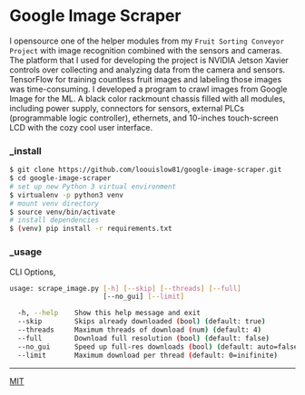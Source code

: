 # Google Image Scraper

I opensource one of the helper modules from my `Fruit Sorting Conveyor Project` with image recognition combined with the sensors and cameras. The platform that I used for developing the project is NVIDIA Jetson Xavier controls over collecting and analyzing data from the camera and sensors. TensorFlow for training countless fruit images and labeling those images was time-consuming. I developed a program to crawl images from Google Image for the ML. A black color rackmount chassis filled with all modules, including power supply, connectors for sensors, external PLCs (programmable logic controller), ethernets, and 10-inches touch-screen LCD with the cozy cool user interface.

### _install

```bash
$ git clone https://github.com/loouislow81/google-image-scraper.git
$ cd google-image-scraper
# set up new Python 3 virtual environment
$ virtualenv -p python3 venv
# mount venv directory
$ source venv/bin/activate
# install dependencies
$ (venv) pip install -r requirements.txt
```

### _usage

CLI Options,

```bash
usage: scrape_image.py [-h] [--skip] [--threads] [--full] 
                       [--no_gui] [--limit]

  -h, --help    Show this help message and exit
  --skip        Skips already downloaded (bool) (default: true)
  --threads     Maximum threads of download (num) (default: 4)
  --full        Download full resolution (bool) (default: false)
  --no_gui      Speed up full-res downloads (bool) (default: auto=false)
  --limit       Maximum download per thread (default: 0=inifinite)
```

---

[MIT](https://github.com/loouislow81/google-image-scraper/blob/master/LICENSE)

